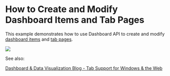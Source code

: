 # How to Create and Modify Dashboard Items and Tab Pages

This example demonstrates how to use Dashboard API to create and modify [dashboard items](xref:https://docs.devexpress.com/Dashboard/116521/basic-concepts-and-terminology/dashboard-items) and [tab pages](xref:https://docs.devexpress.com/Dashboard/116503/).

![](~/images/win-dashboard-viewer-item-tabs.png)

See also:

[Dashboard & Data Visualization Blog - Tab Support for Windows & the Web](https://community.devexpress.com/blogs/analytics/archive/2018/09/07/DevExpress-Dashboards-Tab-Support-Windows-Web.aspx)